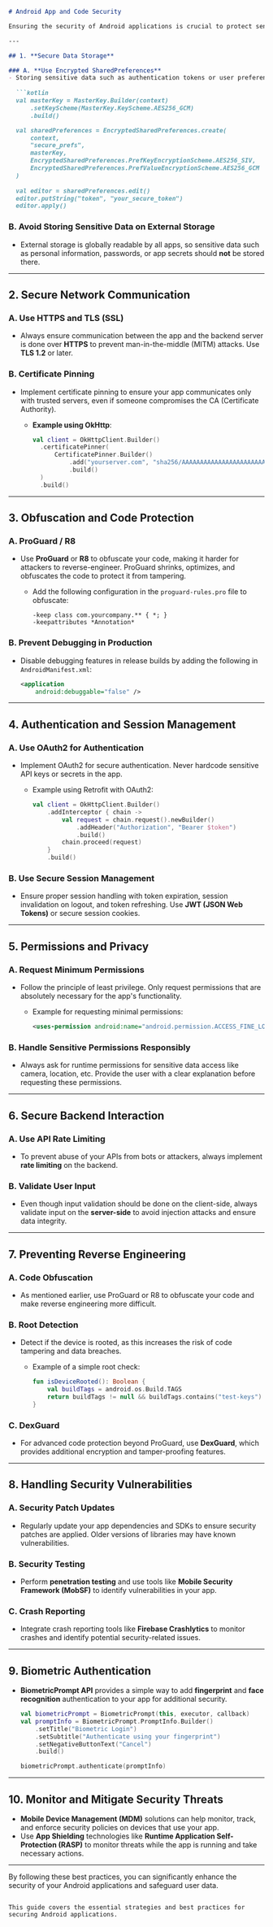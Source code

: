 ```markdown
# Android App and Code Security

Ensuring the security of Android applications is crucial to protect sensitive data and prevent malicious activity. Below are the best practices and strategies for securing Android apps and code.

---

## 1. **Secure Data Storage**

### A. **Use Encrypted SharedPreferences**
- Storing sensitive data such as authentication tokens or user preferences in plain text is risky. Always use **EncryptedSharedPreferences** to store sensitive information.
  
  ```kotlin
  val masterKey = MasterKey.Builder(context)
      .setKeyScheme(MasterKey.KeyScheme.AES256_GCM)
      .build()

  val sharedPreferences = EncryptedSharedPreferences.create(
      context,
      "secure_prefs",
      masterKey,
      EncryptedSharedPreferences.PrefKeyEncryptionScheme.AES256_SIV,
      EncryptedSharedPreferences.PrefValueEncryptionScheme.AES256_GCM
  )
  
  val editor = sharedPreferences.edit()
  editor.putString("token", "your_secure_token")
  editor.apply()
  ```

### B. **Avoid Storing Sensitive Data on External Storage**
- External storage is globally readable by all apps, so sensitive data such as personal information, passwords, or app secrets should **not** be stored there.

---

## 2. **Secure Network Communication**

### A. **Use HTTPS and TLS (SSL)**
- Always ensure communication between the app and the backend server is done over **HTTPS** to prevent man-in-the-middle (MITM) attacks. Use **TLS 1.2** or later.

### B. **Certificate Pinning**
- Implement certificate pinning to ensure your app communicates only with trusted servers, even if someone compromises the CA (Certificate Authority).
  
  - **Example using OkHttp**:
    ```kotlin
    val client = OkHttpClient.Builder()
      .certificatePinner(
          CertificatePinner.Builder()
              .add("yourserver.com", "sha256/AAAAAAAAAAAAAAAAAAAAAAAAAAAAAAAAAAAAAAAAAAA=")
              .build()
      )
      .build()
    ```

---

## 3. **Obfuscation and Code Protection**

### A. **ProGuard / R8**
- Use **ProGuard** or **R8** to obfuscate your code, making it harder for attackers to reverse-engineer. ProGuard shrinks, optimizes, and obfuscates the code to protect it from tampering.
  
  - Add the following configuration in the `proguard-rules.pro` file to obfuscate:
    ```text
    -keep class com.yourcompany.** { *; }
    -keepattributes *Annotation*
    ```

### B. **Prevent Debugging in Production**
- Disable debugging features in release builds by adding the following in `AndroidManifest.xml`:
  
  ```xml
  <application
      android:debuggable="false" />
  ```

---

## 4. **Authentication and Session Management**

### A. **Use OAuth2 for Authentication**
- Implement OAuth2 for secure authentication. Never hardcode sensitive API keys or secrets in the app.
  
  - Example using Retrofit with OAuth2:
    ```kotlin
    val client = OkHttpClient.Builder()
        .addInterceptor { chain ->
            val request = chain.request().newBuilder()
                .addHeader("Authorization", "Bearer $token")
                .build()
            chain.proceed(request)
        }
        .build()
    ```

### B. **Use Secure Session Management**
- Ensure proper session handling with token expiration, session invalidation on logout, and token refreshing. Use **JWT (JSON Web Tokens)** or secure session cookies.

---

## 5. **Permissions and Privacy**

### A. **Request Minimum Permissions**
- Follow the principle of least privilege. Only request permissions that are absolutely necessary for the app's functionality.
  
  - Example for requesting minimal permissions:
    ```xml
    <uses-permission android:name="android.permission.ACCESS_FINE_LOCATION"/>
    ```

### B. **Handle Sensitive Permissions Responsibly**
- Always ask for runtime permissions for sensitive data access like camera, location, etc. Provide the user with a clear explanation before requesting these permissions.

---

## 6. **Secure Backend Interaction**

### A. **Use API Rate Limiting**
- To prevent abuse of your APIs from bots or attackers, always implement **rate limiting** on the backend.
  
### B. **Validate User Input**
- Even though input validation should be done on the client-side, always validate input on the **server-side** to avoid injection attacks and ensure data integrity.

---

## 7. **Preventing Reverse Engineering**

### A. **Code Obfuscation**
- As mentioned earlier, use ProGuard or R8 to obfuscate your code and make reverse engineering more difficult.

### B. **Root Detection**
- Detect if the device is rooted, as this increases the risk of code tampering and data breaches.
  
  - Example of a simple root check:
    ```kotlin
    fun isDeviceRooted(): Boolean {
        val buildTags = android.os.Build.TAGS
        return buildTags != null && buildTags.contains("test-keys")
    }
    ```

### C. **DexGuard**
- For advanced code protection beyond ProGuard, use **DexGuard**, which provides additional encryption and tamper-proofing features.

---

## 8. **Handling Security Vulnerabilities**

### A. **Security Patch Updates**
- Regularly update your app dependencies and SDKs to ensure security patches are applied. Older versions of libraries may have known vulnerabilities.

### B. **Security Testing**
- Perform **penetration testing** and use tools like **Mobile Security Framework (MobSF)** to identify vulnerabilities in your app.
  
### C. **Crash Reporting**
- Integrate crash reporting tools like **Firebase Crashlytics** to monitor crashes and identify potential security-related issues.

---

## 9. **Biometric Authentication**

- **BiometricPrompt API** provides a simple way to add **fingerprint** and **face recognition** authentication to your app for additional security.
  
  ```kotlin
  val biometricPrompt = BiometricPrompt(this, executor, callback)
  val promptInfo = BiometricPrompt.PromptInfo.Builder()
      .setTitle("Biometric Login")
      .setSubtitle("Authenticate using your fingerprint")
      .setNegativeButtonText("Cancel")
      .build()
  
  biometricPrompt.authenticate(promptInfo)
  ```

---

## 10. **Monitor and Mitigate Security Threats**

- **Mobile Device Management (MDM)** solutions can help monitor, track, and enforce security policies on devices that use your app.
- Use **App Shielding** technologies like **Runtime Application Self-Protection (RASP)** to monitor threats while the app is running and take necessary actions.

---

By following these best practices, you can significantly enhance the security of your Android applications and safeguard user data.
```

This guide covers the essential strategies and best practices for securing Android applications.
